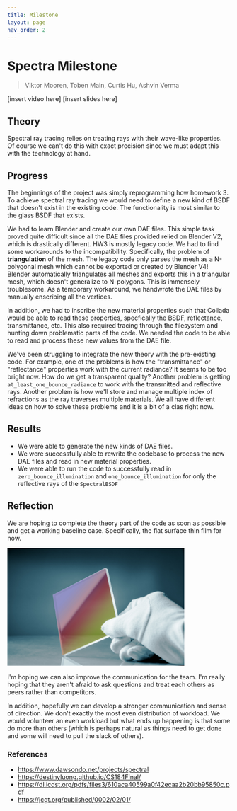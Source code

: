 ```yaml
---
title: Milestone
layout: page
nav_order: 2
---
```


# Spectra Milestone
> Viktor Mooren, Toben Main, Curtis Hu, Ashvin Verma

[insert video here]
[insert slides here]

## Theory

Spectral ray tracing relies on treating rays with their wave-like properties.
Of course we can't do this with exact precision since we must adapt this with the technology at hand.



## Progress
The beginnings of the project was simply reprogramming how homework 3.
To achieve spectral ray tracing we would need to define a new kind of BSDF that doesn't exist in the existing code.
The functionality is most similar to the glass BSDF that exists.

We had to learn Blender and create our own DAE files. 
This simple task proved quite difficult since all the DAE files provided relied on Blender V2, which is drastically different. HW3 is mostly legacy code.
We had to find some workarounds to the incompatibility.
Specifically, the problem of **triangulation** of the mesh.
The legacy code only parses the mesh as a N-polygonal mesh which cannot be exported or created by Blender V4!
Blender automatically triangulates all meshes and exports this in a triangular mesh, which doesn't generalize to N-polygons.
This is immensely troublesome. 
As a temporary workaround, we handwrote the DAE files by manually enscribing all the vertices.

In addition, we had to inscribe the new material properties such that Collada would be able to read these properties,
specfically the BSDF, reflectance, transmittance, etc.
This also required tracing through the filesystem and hunting down problematic parts of the code.
We needed the code to be able to read and process these new values from the DAE file.

We've been struggling to integrate the new theory with the pre-existing code. For example, one of the problems is how the "transmittance" or "reflectance" properties work with the current radiance? It seems to be too bright now. How do we get a transparent quality? Another problem is getting `at_least_one_bounce_radiance` to work with the transmitted and reflective rays. Another problem is how we'll store and manage multiple index of refractions as the ray traverses multiple materials. We all have different ideas on how to solve these problems and it is a bit of a clas right now.

## Results

- We were able to generate the new kinds of DAE files.
- We were successfully able to rewrite the codebase to process the new DAE files and read in new material properties.
- We were able to run the code to successfully read in `zero_bounce_illumination` and `one_bounce_illumination` for only the reflective rays of the `SpectralBSDF`

## Reflection
We are hoping to complete the theory part of the code as soon as possible and get a working baseline case.
Specifically, the flat surface thin film for now. 

<img src="assets/thin_film.jpg" alt="" width="400" />

I'm hoping we can also improve the communication for the team.
I'm really hoping that they aren't afraid to ask questions and treat each others as peers rather than competitors.

In addition, hopefully we can develop a stronger communication and sense of direction.
We don't exactly the most even distribution of workload.
We would volunteer an even workload but what ends up happening is that some do more than others (which is perhaps natural as things need to get done and some will need to pull the slack of others).


### References

- https://www.dawsondo.net/projects/spectral
- https://destinyluong.github.io/CS184Final/
- https://dl.icdst.org/pdfs/files3/610aca40599a0f42ecaa2b20bb95850c.pdf
- https://jcgt.org/published/0002/02/01/
